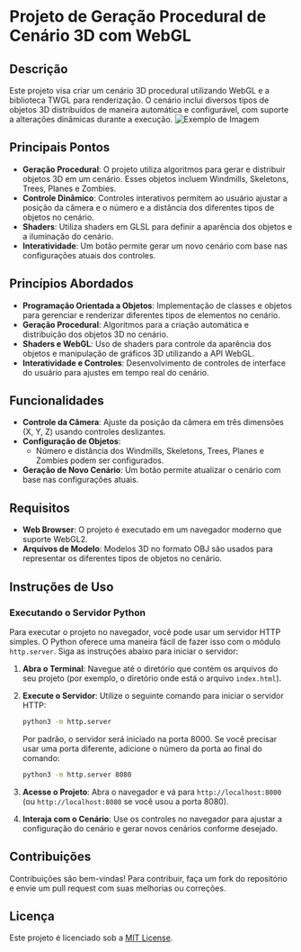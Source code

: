 # Projeto de Geração Procedural de Cenário 3D com WebGL

## Descrição

Este projeto visa criar um cenário 3D procedural utilizando WebGL e a biblioteca TWGL para renderização. O cenário inclui diversos tipos de objetos 3D distribuídos de maneira automática e configurável, com suporte a alterações dinâmicas durante a execução.
![Exemplo de Imagem](https://github.com/Frankl1sales/procedural_generation/blob/main/etapa_3/obj_poo8/imageSample.png)
## Principais Pontos

- **Geração Procedural**: O projeto utiliza algoritmos para gerar e distribuir objetos 3D em um cenário. Esses objetos incluem Windmills, Skeletons, Trees, Planes e Zombies.
- **Controle Dinâmico**: Controles interativos permitem ao usuário ajustar a posição da câmera e o número e a distância dos diferentes tipos de objetos no cenário.
- **Shaders**: Utiliza shaders em GLSL para definir a aparência dos objetos e a iluminação do cenário.
- **Interatividade**: Um botão permite gerar um novo cenário com base nas configurações atuais dos controles.

## Princípios Abordados

- **Programação Orientada a Objetos**: Implementação de classes e objetos para gerenciar e renderizar diferentes tipos de elementos no cenário.
- **Geração Procedural**: Algoritmos para a criação automática e distribuição dos objetos 3D no cenário.
- **Shaders e WebGL**: Uso de shaders para controle da aparência dos objetos e manipulação de gráficos 3D utilizando a API WebGL.
- **Interatividade e Controles**: Desenvolvimento de controles de interface do usuário para ajustes em tempo real do cenário.

## Funcionalidades

- **Controle da Câmera**: Ajuste da posição da câmera em três dimensões (X, Y, Z) usando controles deslizantes.
- **Configuração de Objetos**:
  - Número e distância dos Windmills, Skeletons, Trees, Planes e Zombies podem ser configurados.
- **Geração de Novo Cenário**: Um botão permite atualizar o cenário com base nas configurações atuais.

## Requisitos

- **Web Browser**: O projeto é executado em um navegador moderno que suporte WebGL2.
- **Arquivos de Modelo**: Modelos 3D no formato OBJ são usados para representar os diferentes tipos de objetos no cenário.

## Instruções de Uso

### Executando o Servidor Python

Para executar o projeto no navegador, você pode usar um servidor HTTP simples. O Python oferece uma maneira fácil de fazer isso com o módulo `http.server`. Siga as instruções abaixo para iniciar o servidor:

1. **Abra o Terminal**: Navegue até o diretório que contém os arquivos do seu projeto (por exemplo, o diretório onde está o arquivo `index.html`).

2. **Execute o Servidor**: Utilize o seguinte comando para iniciar o servidor HTTP:

   ```sh
   python3 -m http.server
   ```

   Por padrão, o servidor será iniciado na porta 8000. Se você precisar usar uma porta diferente, adicione o número da porta ao final do comando:

   ```sh
   python3 -m http.server 8080
   ```

3. **Acesse o Projeto**: Abra o navegador e vá para `http://localhost:8000` (ou `http://localhost:8080` se você usou a porta 8080).

4. **Interaja com o Cenário**: Use os controles no navegador para ajustar a configuração do cenário e gerar novos cenários conforme desejado.

## Contribuições

Contribuições são bem-vindas! Para contribuir, faça um fork do repositório e envie um pull request com suas melhorias ou correções.

## Licença

Este projeto é licenciado sob a [MIT License](LICENSE.md).
